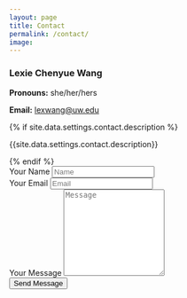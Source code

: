 ```yaml
---
layout: page
title: Contact
permalink: /contact/
image: 
---
```

### Lexie Chenyue Wang

**Pronouns:** she/her/hers

**Email:** [lexwang@uw.edu](lexwang@uw.edu)


<div class="form-box">
  <div class="contact-head">
    {% if site.data.settings.contact.description %}
      <p class="page-description">{{site.data.settings.contact.description}}</p>
    {% endif %}
  </div>
  <form class="form" action="{% if site.data.settings.contact.email %}https://formspree.io/{{site.data.settings.contact.email}}{% else %}#{% endif %}" method="POST">
    <div class="form__group">
      <label class="form__label screen-reader-text" for="form-name">Your Name</label>
      <input class="form__input" id="form-name" type="text" name="name" placeholder="Name" required>
    </div>
    <div class="form__group">
      <label class="form__label screen-reader-text" for="form-email">Your Email</label>
      <input class="form__input" id="form-email" type="email" name="_replyto" placeholder="Email" required>
    </div>
    <div class="form__group">
      <label class="form__label screen-reader-text" for="form-text">Your Message</label>
      <textarea class="form__input" id="form-text" name="text" rows="10" placeholder="Message" required></textarea>
    </div>
    <div class="form__group">
      <button class="button" type="submit">Send Message</button>
    </div>
  </form>
</div>